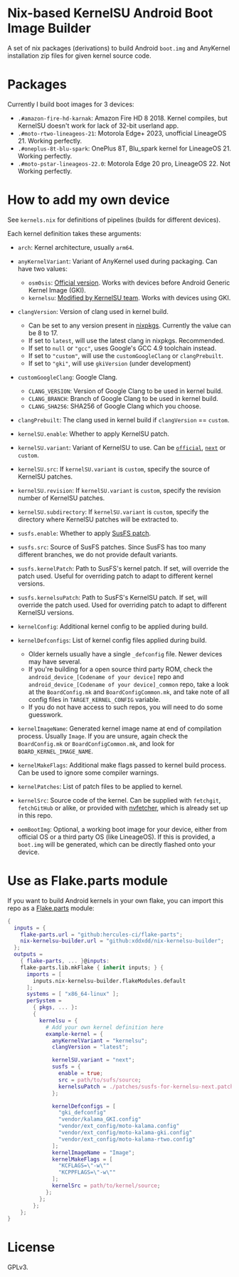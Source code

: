 # Nix-based KernelSU Android Boot Image Builder

A set of nix packages (derivations) to build Android `boot.img` and AnyKernel installation zip files for given kernel source code.

# Packages

Currently I build boot images for 3 devices:

- `.#amazon-fire-hd-karnak`: Amazon Fire HD 8 2018. Kernel compiles, but KernelSU doesn't work for lack of 32-bit userland app.
- `.#moto-rtwo-lineageos-21`: Motorola Edge+ 2023, unofficial LineageOS 21. Working perfectly.
- `.#oneplus-8t-blu-spark`: OnePlus 8T, Blu_spark kernel for LineageOS 21. Working perfectly.
- `.#moto-pstar-lineageos-22.0`: Motorola Edge 20 pro, LineageOS 22. Not Working perfectly.

# How to add my own device

See `kernels.nix` for definitions of pipelines (builds for different devices).

Each kernel definition takes these arguments:

- `arch`: Kernel architecture, usually `arm64`.
- `anyKernelVariant`: Variant of AnyKernel used during packaging. Can have two values:
  - `osm0sis`: [Official version](https://github.com/osm0sis/AnyKernel3). Works with devices before Android Generic Kernel Image (GKI).
  - `kernelsu`: [Modified by KernelSU team](https://github.com/Kernel-SU/AnyKernel3). Works with devices using GKI.
- `clangVersion`: Version of clang used in kernel build.

  - Can be set to any version present in [nixpkgs](https://github.com/NixOS/nixpkgs). Currently the value can be 8 to 17.
  - If set to `latest`, will use the latest clang in nixpkgs. Recommended.
  - If set to `null` or `"gcc"`, uses Google's GCC 4.9 toolchain instead.
  - If set to `"custom"`, will use the `customGoogleClang` or `clangPrebuilt`.
  - If set to `"gki"`, will use `gkiVersion` (under development)

- `customGoogleClang`: Google Clang.
  - `CLANG_VERSION`: Version of Google Clang to be used in kernel build.
  - `CLANG_BRANCH`: Branch of Google Clang to be used in kernel build.
  - `CLANG_SHA256`: SHA256 of Google Clang which you choose.

- `clangPrebuilt`: The clang used in kernel build if `clangVersion` == `custom`.

- `kernelSU.enable`: Whether to apply KernelSU patch.
- `kernelSU.variant`: Variant of KernelSU to use. Can be [`official`](https://github.com/tiann/KernelSU), [`next`](https://github.com/rifsxd/KernelSU-Next) or `custom`.
- `kernelSU.src`: If `kernelSU.variant` is `custom`, specify the source of KernelSU patches.
- `kernelSU.revision`: If `kernelSU.variant` is `custom`, specify the revision number of KernelSU patches.
- `kernelSU.subdirectory`: If `kernelSU.variant` is `custom`, specify the directory where KernelSU patches will be extracted to.

- `susfs.enable`: Whether to apply [SusFS patch](https://gitlab.com/simonpunk/susfs4ksu).
- `susfs.src`: Source of SusFS patches. Since SusFS has too many different branches, we do not provide default variants.
- `susfs.kernelPatch`: Path to SusFS's kernel patch. If set, will override the patch used. Useful for overriding patch to adapt to different kernel versions.
- `susfs.kernelsuPatch`: Path to SusFS's KernelSU patch. If set, will override the patch used. Used for overriding patch to adapt to different KernelSU versions.

- `kernelConfig`: Additional kernel config to be applied during build.
- `kernelDefconfigs`: List of kernel config files applied during build.
  - Older kernels usually have a single `_defconfig` file. Newer devices may have several.
  - If you're building for a open source third party ROM, check the `android_device_[Codename of your device]` repo and `android_device_[Codename of your device]_common` repo, take a look at the `BoardConfig.mk` and `BoardConfigCommon.mk`, and take note of all config files in `TARGET_KERNEL_CONFIG` variable.
  - If you do not have access to such repos, you will need to do some guesswork.
- `kernelImageName`: Generated kernel image name at end of compilation process. Usually `Image`. If you are unsure, again check the `BoardConfig.mk` or `BoardConfigCommon.mk`, and look for `BOARD_KERNEL_IMAGE_NAME`.
- `kernelMakeFlags`: Additional make flags passed to kernel build process. Can be used to ignore some compiler warnings.
- `kernelPatches`: List of patch files to be applied to kernel.
- `kernelSrc`: Source code of the kernel. Can be supplied with `fetchgit`, `fetchGitHub` or alike, or provided with [nvfetcher](https://github.com/berberman/nvfetcher), which is already set up in this repo.
- `oemBootImg`: Optional, a working boot image for your device, either from official OS or a third party OS (like LineageOS). If this is provided, a `boot.img` will be generated, which can be directly flashed onto your device.

# Use as Flake.parts module

If you want to build Android kernels in your own flake, you can import this repo as a [Flake.parts](https://flake.parts/) module:

```nix
{
  inputs = {
    flake-parts.url = "github:hercules-ci/flake-parts";
    nix-kernelsu-builder.url = "github:xddxdd/nix-kernelsu-builder";
  };
  outputs =
    { flake-parts, ... }@inputs:
    flake-parts.lib.mkFlake { inherit inputs; } {
      imports = [
        inputs.nix-kernelsu-builder.flakeModules.default
      ];
      systems = [ "x86_64-linux" ];
      perSystem =
        { pkgs, ... }:
        {
          kernelsu = {
            # Add your own kernel definition here
            example-kernel = {
              anyKernelVariant = "kernelsu";
              clangVersion = "latest";

              kernelSU.variant = "next";
              susfs = {
                enable = true;
                src = path/to/sufs/source;
                kernelsuPatch = ./patches/susfs-for-kernelsu-next.patch;
              };

              kernelDefconfigs = [
                "gki_defconfig"
                "vendor/kalama_GKI.config"
                "vendor/ext_config/moto-kalama.config"
                "vendor/ext_config/moto-kalama-gki.config"
                "vendor/ext_config/moto-kalama-rtwo.config"
              ];
              kernelImageName = "Image";
              kernelMakeFlags = [
                "KCFLAGS=\"-w\""
                "KCPPFLAGS=\"-w\""
              ];
              kernelSrc = path/to/kernel/source;
            };
          };
        };
    };
}
```

# License

GPLv3.
